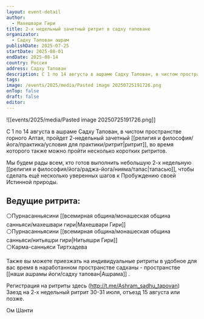 ```yaml
---
layout: event-detail
author:
  - Махешвари Гири
title: 2-х недельный зачетный ритрит в садху таповане
organizator:
  - Садху Тапован ашрам
publishDate: 2025-07-25
startDate: 2025-08-01
endDate: 2025-08-14
country: Россия
address: Садху Тапован
description: С 1 по 14 августа в ашраме Садху Тапован, в чистом пространстве горного Алтая, пройдет 2-недельный зачетный ритрит, во время которого также можно пройти несколько коротких ритритов.
tags: 
image: /events/2025/media/Pasted image 20250725191726.png
onTop: false
draft: false
editor:
---
```

![[events/2025/media/Pasted image 20250725191726.png]]

С 1 по 14 августа в ашраме Садху Тапован, в чистом пространстве горного Алтая, пройдет 2-недельный зачетный [[религия и философия/йога/практика/условия для практики/ритрит|ритрит]], во время которого также можно пройти несколько коротких ритритов.

Мы будем рады всем, кто готов выполнить небольшую 2-х недельную [[религия и философия/йога/раджа-йога/нияма/тапас|тапасью]], чтобы сделать ещё несколько уверенных шагов к Пробуждению своей Истинной природы.

## Ведущие ритрита:
⚪️Пурнасанньясини [[всемирная община/монашеская община санньяси/махешвари гири|Махешвари Гири]] \
⚪️Пурнасанньясини [[всемирная община/монашеская община санньяси/нитьяшри гири|Нитьяшри Гири]] \
⚪️Карма-санньяси Тиртхадева 

Также вы можете приезжать на индивидуальные ритриты в удобное для вас время в наработанном пространстве садханы - пространстве [[наши ашрамы йоги/садху тапован|Ашрама]] .

Регистрация на ритриты здесь (http://t.me/Ashram_sadhu_tapovan) \
Заезд на 2-х недельный ритрит 30-31 июля, отъезд 15 августа или позже.

Ом Шанти
